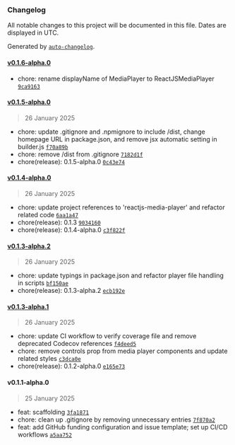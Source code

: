 ### Changelog

All notable changes to this project will be documented in this file. Dates are displayed in UTC.

Generated by [`auto-changelog`](https://github.com/CookPete/auto-changelog).

#### [v0.1.6-alpha.0](https://github.com/soyvillareal/reactjs-media-player/compare/v0.1.5-alpha.0...v0.1.6-alpha.0)

- chore: rename displayName of MediaPlayer to ReactJSMediaPlayer [`9ca9163`](https://github.com/soyvillareal/reactjs-media-player/commit/9ca9163a506609456b972ac314301e6615eabc63)

#### [v0.1.5-alpha.0](https://github.com/soyvillareal/reactjs-media-player/compare/v0.1.4-alpha.0...v0.1.5-alpha.0)

> 26 January 2025

- chore: update .gitignore and .npmignore to include /dist, change homepage URL in package.json, and remove jsx automatic setting in builder.js [`f70a89b`](https://github.com/soyvillareal/reactjs-media-player/commit/f70a89bb7b4aff0dd5bf9d18ae3887b151a518f9)
- chore: remove /dist from .gitignore [`7182d1f`](https://github.com/soyvillareal/reactjs-media-player/commit/7182d1fd01f0f77933eb42d5cef0315d78675de9)
- chore(release): 0.1.5-alpha.0 [`0c43e74`](https://github.com/soyvillareal/reactjs-media-player/commit/0c43e7455ab463c987469907b8a50808d231c6c0)

#### [v0.1.4-alpha.0](https://github.com/soyvillareal/reactjs-media-player/compare/v0.1.3-alpha.2...v0.1.4-alpha.0)

> 26 January 2025

- chore: update project references to 'reactjs-media-player' and refactor related code [`6aa1a47`](https://github.com/soyvillareal/reactjs-media-player/commit/6aa1a47e99fda31aef47700f335484ad668470d0)
- chore(release): 0.1.3 [`9034160`](https://github.com/soyvillareal/reactjs-media-player/commit/9034160c52362eec5bbff246be26e86f627bda74)
- chore(release): 0.1.4-alpha.0 [`c3f822f`](https://github.com/soyvillareal/reactjs-media-player/commit/c3f822f587681cd96cf98962609e5ebe25c5a45c)

#### [v0.1.3-alpha.2](https://github.com/soyvillareal/reactjs-media-player/compare/v0.1.3-alpha.1...v0.1.3-alpha.2)

> 26 January 2025

- chore: update typings in package.json and refactor player file handling in scripts [`bf150ae`](https://github.com/soyvillareal/reactjs-media-player/commit/bf150aee96ae1a1d0819d99e69795aef514a958b)
- chore(release): 0.1.3-alpha.2 [`ecb192e`](https://github.com/soyvillareal/reactjs-media-player/commit/ecb192e2bf863a8ae73e785940b2bea789f998ba)

#### [v0.1.3-alpha.1](https://github.com/soyvillareal/reactjs-media-player/compare/v0.1.1-alpha.0...v0.1.3-alpha.1)

> 26 January 2025

- chore: update CI workflow to verify coverage file and remove deprecated Codecov references [`f4deed5`](https://github.com/soyvillareal/reactjs-media-player/commit/f4deed5a9323fd35ade399b139a1cd05f2164b2e)
- chore: remove controls prop from media player components and update related styles [`c3dca0e`](https://github.com/soyvillareal/reactjs-media-player/commit/c3dca0ecc4ac4c55ea45a5ddd1172ec615b33963)
- chore(release): 0.1.2-alpha.0 [`e165e73`](https://github.com/soyvillareal/reactjs-media-player/commit/e165e736f0238d6754f9021764677a6d8c0de4df)

#### v0.1.1-alpha.0

> 25 January 2025

- feat: scaffolding [`3fa1871`](https://github.com/soyvillareal/reactjs-media-player/commit/3fa1871b702f5e811afb2845020d158e24d621b9)
- chore: clean up .gitignore by removing unnecessary entries [`7f870a2`](https://github.com/soyvillareal/reactjs-media-player/commit/7f870a25281bc0528d41bebf8a3a857e103c2c3b)
- feat: add GitHub funding configuration and issue template; set up CI/CD workflows [`a5aa752`](https://github.com/soyvillareal/reactjs-media-player/commit/a5aa7526f1c12329708a96f3638fc5769e9921c7)
